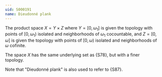```yaml
---
uid: S000191
name: Dieudonné plank
---
```


The product space $X=Y\times Z$ 
where $Y=[0,\omega_1]$ is given the topology with points of $[0,\omega_1)$
isolated and neighborhoods of $\omega_1$ cocountable,
and $Z=[0,\omega]$ is given the topology with points of $[0,\omega)$
isolated and neighborhoods of $\omega$ cofinite.

The space $X$ has the same underlying set as {S78}, but with a finer topology.

Note that "Dieudonné plank" is also used to refer to {S87}.
